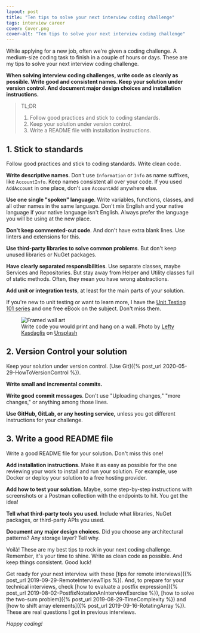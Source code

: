 ```yaml
---
layout: post
title: "Ten tips to solve your next interview coding challenge"
tags: interview career
cover: Cover.png
cover-alt: "Ten tips to solve your next interview coding challenge"
---
```


While applying for a new job, often we're given a coding challenge. A medium-size coding task to finish in a couple of hours or days. These are my tips to solve your next interview coding challenge.

**When solving interview coding challenges, write code as cleanly as possible. Write good and consistent names. Keep your solution under version control. And document major design choices and installation instructions.**

> TL;DR
> 1. Follow good practices and stick to coding standards.
> 2. Keep your solution under version control.
> 3. Write a README file with installation instructions.

## 1. Stick to standards

Follow good practices and stick to coding standards. Write clean code.

**Write descriptive names**. Don't use `Information` or `Info` as name suffixes, like `AccountInfo`. Keep names consistent all over your code. If you used `AddAccount` in one place, don't use `AccountAdd` anywhere else. 

**Use one single "spoken" language**. Write variables, functions, classes, and all other names in the same language. Don't mix English and your native language if your native language isn't English. Always prefer the language you will be using at the new place.

**Don't keep commented-out code**. And don't have extra blank lines. Use linters and extensions for this.

**Use third-party libraries to solve common problems**. But don't keep unused libraries or NuGet packages.

**Have clearly separated responsibilities**. Use separate classes, maybe Services and Repositories. But stay away from Helper and Utility classes full of static methods. Often, they mean you have wrong abstractions.

**Add unit or integration tests**, at least for the main parts of your solution.

<div class="message">If you're new to unit testing or want to learn more, I have the <a href="/UnitTesting">Unit Testing 101 series</a> and one free eBook on the subject. Don't miss them.</div>

<figure>
<img src="https://images.unsplash.com/photo-1512902990232-3ff067da0597?crop=entropy&cs=tinysrgb&fit=crop&fm=jpg&h=400&ixid=MnwxfDB8MXxyYW5kb218MHx8fHx8fHx8MTYzMDAzNzQ0OQ&ixlib=rb-1.2.1&q=80&utm_campaign=api-credit&utm_medium=referral&utm_source=unsplash_source&w=600" alt="Framed wall art" />

<figcaption>Write code you would print and hang on a wall. Photo by <a href="https://unsplash.com/@lefty_kasdaglis?utm_source=unsplash&utm_medium=referral&utm_content=creditCopyText">Lefty Kasdaglis</a> on <a href="https://unsplash.com/s/photos/picture-wall?utm_source=unsplash&utm_medium=referral&utm_content=creditCopyText">Unsplash</a></figcaption>
</figure>

## 2. Version Control your solution

Keep your solution under version control. [Use Git]({% post_url 2020-05-29-HowToVersionControl %}).

**Write small and incremental commits.**

**Write good commit messages**. Don't use "Uploading changes," "more changes," or anything among those lines.

**Use GitHub, GitLab, or any hosting service,** unless you got different instructions for your challenge.

## 3. Write a good README file

Write a good README file for your solution. Don't miss this one!

**Add installation instructions**. Make it as easy as possible for the one reviewing your work to install and run your solution. For example, use Docker or deploy your solution to a free hosting provider.

**Add how to test your solution**. Maybe, some step-by-step instructions with screenshots or a Postman collection with the endpoints to hit. You get the idea!

**Tell what third-party tools you used**. Include what libraries, NuGet packages, or third-party APIs you used.

**Document any major design choices**. Did you choose any architectural patterns? Any storage layer? Tell why.

Voilà! These are my best tips to rock in your next coding challenge. Remember, it's your time to shine. Write as clean code as possible. And keep things consistent. Good luck!

Get ready for your next interview with these [tips for remote interviews]({% post_url 2019-09-29-RemoteInterviewTips %}). And, to prepare for your technical interviews, check [how to evaluate a postfix expression]({% post_url 2019-08-02-PostfixNotationAnInterviewExercise %}), [how to solve the two-sum problem]({% post_url 2019-08-29-TimeComplexity %}) and [how to shift array elements]({% post_url 2019-09-16-RotatingArray %}). These are real questions I got in previous interviews.

_Happy coding!_